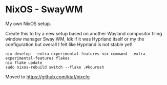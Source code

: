 # NixOS - SwayWM

My own NixOS setup.

Create this to try a new setup based on another Wayland compositor tiling window manager Sway WM, Idk if it was Hyprland itself or my the configuration but overall I felt like Hyprland is not stable yet! 


```
nix develop --extra-experimental-features nix-command --extra-experimental-features flakes
nix flake update
sudo nixos-rebuild switch --flake .#kourosh
```

Moved to https://github.com/ktaf/nixcfg